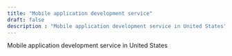 ```yaml
---
title: "Mobile application development service"
draft: false
description : "Mobile application development service in United States"
---
```


Mobile application development service in United States